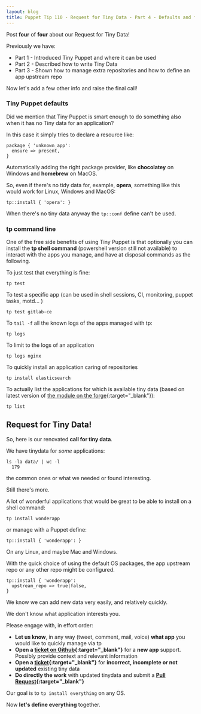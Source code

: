 ```yaml
---
layout: blog
title: Puppet Tip 110 - Request for Tiny Data - Part 4 - Defaults and final call
---
```


Post **four** of **four** about our Request for Tiny Data!

Previously we have:

- Part 1 - Introduced Tiny Puppet and where it can be used
- Part 2 - Described how to write Tiny Data
- Part 3 - Shown how to manage extra repositories and how to define an app upstream repo

Now let's add a few other info and raise the final call!

### Tiny Puppet defaults

Did we mention that Tiny Puppet is smart enough to do something also when it has no Tiny data for an application?

In this case it simply tries to declare a resource like:

    package { 'unknown_app':
      ensure => present,
    }

Automatically adding the right package provider, like **chocolatey** on Windows and **homebrew** on MacOS.

So, even if there's no tidy data for, example, **opera**, something like this would work for Linux, Windows and MacOS:

    tp::install { 'opera': }

When there's no tiny data anyway the `tp::conf` define can't be used.

### tp command line

One of the free side benefits of using Tiny Puppet is that optionally you can install the **tp shell command** (powershell version still not available) to interact with the apps you manage, and have at disposal commands as the following.

To just test that everything is fine:

    tp test

To test a specific app (can be used in shell sessions, CI, monitoring, puppet tasks, motd... )

    tp test gitlab-ce

To `tail -f` all the known logs of the apps managed with tp:

    tp logs

To limit to the logs of an application

    tp logs nginx

To quickly install an application caring of repositories

    tp install elasticsearch

To actually list the applications for which is available tiny data (based on latest version of [the module on the forge](https://forge.puppet.com/example42/tinydata){:target="_blank"}):

    tp list

## Request for Tiny Data!

So, here is our renovated **call for tiny data**.

We have tinydata for *some* applications:

    ls -la data/ | wc -l
      179

the common ones or what we needed or found interesting.

Still there's more.

A lot of wonderful applications that would be great to be able to install on a shell command:

    tp install wonderapp

or manage with a Puppet define:

    tp::install { 'wonderapp': }

On any Linux, and maybe Mac and Windows.

With the quick choice of using the default OS packages, the app upstream repo or any other repo might be configured.

    tp::install { 'wonderapp': 
      upstream_repo => true|false,
    }

We know we can add new data very easily, and relatively quickly.

We don't know what application interests you.

Please engage with, in effort order:

- **Let us know**, in any way (tweet, comment, mail, voice) **what app** you would like to quickly manage via tp
- **Open a [ticket on Github](https://github.com/example42/tinydata/issues){:target="_blank"}** for a **new app** support. Possibly provide context and relevant information
- **Open a [ticket](https://github.com/example42/tinydata/issues){:target="_blank"}** for **incorrect, incomplete or not updated** existing tiny data
- **Do directly the work** with updated tinydata and submit a **[Pull Request](https://github.com/example42/tinydata/pulls){:target="_blank"}**

Our goal is to `tp install everything` on any OS.

Now **let's define everything** together.
